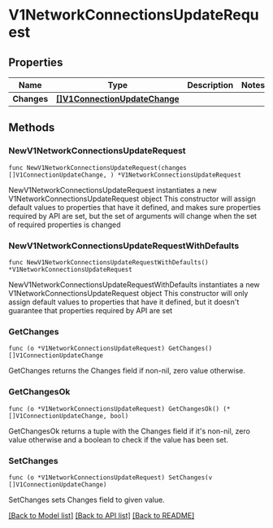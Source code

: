 # V1NetworkConnectionsUpdateRequest

## Properties

Name | Type | Description | Notes
------------ | ------------- | ------------- | -------------
**Changes** | [**[]V1ConnectionUpdateChange**](V1ConnectionUpdateChange.md) |  | 

## Methods

### NewV1NetworkConnectionsUpdateRequest

`func NewV1NetworkConnectionsUpdateRequest(changes []V1ConnectionUpdateChange, ) *V1NetworkConnectionsUpdateRequest`

NewV1NetworkConnectionsUpdateRequest instantiates a new V1NetworkConnectionsUpdateRequest object
This constructor will assign default values to properties that have it defined,
and makes sure properties required by API are set, but the set of arguments
will change when the set of required properties is changed

### NewV1NetworkConnectionsUpdateRequestWithDefaults

`func NewV1NetworkConnectionsUpdateRequestWithDefaults() *V1NetworkConnectionsUpdateRequest`

NewV1NetworkConnectionsUpdateRequestWithDefaults instantiates a new V1NetworkConnectionsUpdateRequest object
This constructor will only assign default values to properties that have it defined,
but it doesn't guarantee that properties required by API are set

### GetChanges

`func (o *V1NetworkConnectionsUpdateRequest) GetChanges() []V1ConnectionUpdateChange`

GetChanges returns the Changes field if non-nil, zero value otherwise.

### GetChangesOk

`func (o *V1NetworkConnectionsUpdateRequest) GetChangesOk() (*[]V1ConnectionUpdateChange, bool)`

GetChangesOk returns a tuple with the Changes field if it's non-nil, zero value otherwise
and a boolean to check if the value has been set.

### SetChanges

`func (o *V1NetworkConnectionsUpdateRequest) SetChanges(v []V1ConnectionUpdateChange)`

SetChanges sets Changes field to given value.



[[Back to Model list]](../README.md#documentation-for-models) [[Back to API list]](../README.md#documentation-for-api-endpoints) [[Back to README]](../README.md)


